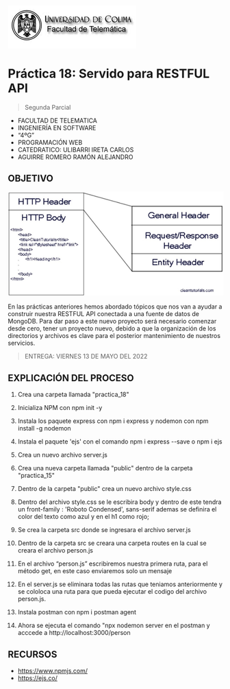 ![Logo](img/ucol-logo.jpg)

# Práctica 18: Servido para RESTFUL API

> Segunda Parcial

- FACULTAD DE TELEMATICA
- INGENIERÍA EN SOFTWARE
- “4ºG”
- PROGRAMACIÓN WEB
- CATEDRATICO: ULIBARRI IRETA CARLOS
- AGUIRRE ROMERO RAMÓN ALEJANDRO

## OBJETIVO

![HTTP](img/HTTP.jpg)

En las prácticas anteriores hemos abordado tópicos que nos van a ayudar a construir nuestra RESTFUL API conectada a una fuente de datos de MongoDB. Para dar paso a este nuevo proyecto será necesario comenzar desde cero, tener un proyecto nuevo, debido a que la organización de los directorios y archivos es clave para el posterior mantenimiento de nuestros servicios.

> ENTREGA: VIERNES 13 DE MAYO DEL 2022

## EXPLICACIÓN DEL PROCESO

1. Crea una carpeta llamada "practica_18"

2. Inicializa NPM con npm init -y

3. Instala los paquete express con npm i express y nodemon con npm install -g nodemon

4. Instala el paquete 'ejs' con el comando npm i express --save o npm i ejs

5. Crea un nuevo archivo server.js

6. Crea una nueva carpeta llamada "public" dentro de la carpeta "practica_15"

7. Dentro de la carpeta "public" crea un nuevo archivo style.css

8. Dentro del archivo style.css se le escribira body y dentro de este tendra un front-family : 'Roboto Condensed', sans-serif ademas se definira el color del texto como azul y en el h1 como rojo;

9. Se crea la carpeta src donde se ingresara el archivo server.js

10. Dentro de la carpeta src se creara una carpeta routes en la cual se creara el archivo person.js

11. En el archivo “person.js” escribiremos nuestra primera ruta, para el método get, en este caso enviaremos solo un mensaje

12. En el server.js se eliminara todas las rutas que teniamos anteriormente y se cololoca una ruta para que pueda ejecutar el codigo del archivo person.js.

13. Instala postman con npm i postman agent

14. Ahora se ejecuta el comando "npx nodemon server en el postman y acccede a http://localhost:3000/person

## RECURSOS

- https://www.npmjs.com/
- https://ejs.co/
